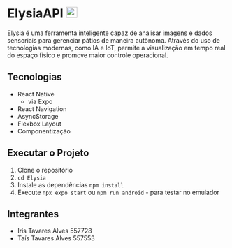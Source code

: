 <h1> ElysiaAPI <img src="https://github.com/user-attachments/assets/bc6d687c-dd26-4bcd-bcbf-71a8a5681bc3" width="25"/> </h1>
 
Elysia é uma ferramenta inteligente capaz de analisar imagens e dados sensoriais para gerenciar pátios de maneira autônoma.
Através do uso de tecnologias modernas, como IA e IoT, permite a visualização em tempo real do espaço físico e promove
maior controle operacional.
 
## Tecnologias

- React Native
  - via Expo
- React Navigation
- AsyncStorage
- Flexbox Layout
- Componentização
 
## Executar o Projeto
 
1. Clone o repositório
2. `cd Elysia`
3. Instale as dependências `npm install`
4. Execute `npx expo start` ou `npm run android` - para testar no emulador
 
## Integrantes
 
- Iris Tavares Alves 557728 </br>
- Taís Tavares Alves 557553 </br>

